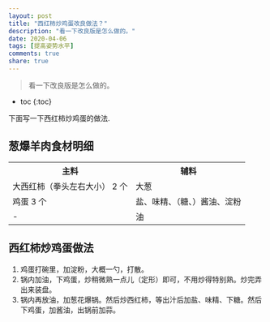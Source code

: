 ```yaml
---
layout: post
title: "西红柿炒鸡蛋改良做法？"
description: "看一下改良版是怎么做的。"
date: 2020-04-06
tags: [提高姿势水平]
comments: true
share: true
---
```


> 看一下改良版是怎么做的。

* toc
{:toc}

下面写一下西红柿炒鸡蛋的做法.

## 葱爆羊肉食材明细

<table>
  <tr>
    <th> 主料 </th>
    <th> 辅料 </th>
  </tr>
  <tr>
    <td> 大西红柿（拳头左右大小） 2 个 </td>
    <td> 大葱 </td>
  </tr>
  <tr>
    <td> 鸡蛋 3 个 </td>
    <td> 盐、味精、（糖、）酱油、淀粉 </td>
  </tr>
  <tr>
    <td> - </td>
    <td> 油 </td>
  </tr>
</table>

## 西红柿炒鸡蛋做法

1. 鸡蛋打碗里，加淀粉，大概一勺，打散。
2. 锅内加油，下鸡蛋，炒稍微熟一点儿（定形）即可，不用炒得特别熟。炒完弄出来装盘。
3. 锅内再放油，加葱花爆锅。然后炒西红柿，等出汁后加盐、味精、下糖。然后下鸡蛋，加酱油，出锅前加蒜。